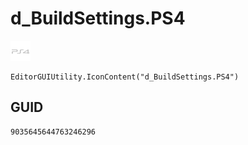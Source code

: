 # d_BuildSettings.PS4
![](/img/d_BuildSettings.PS4.png)

``` CSharp
EditorGUIUtility.IconContent("d_BuildSettings.PS4")
```
## GUID
```
9035645644763246296
```

